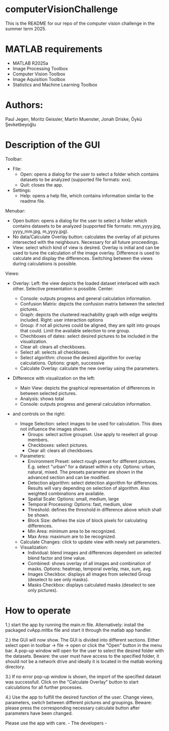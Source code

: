 # computerVisionChallenge

This is the README for our repo of the computer vision challenge in the summer term 2025.

# MATLAB requirements

- MATLAB R2025a
- Image Processing Toolbox
- Computer Vision Toolbox
- Image Aquisition Toolbox
- Statistics and Machine Learning Toolbox

# Authors:

Paul Jegen, Moritz Geissler, Martin Muenster, Jonah Driske, Öykü Şevketbeyoğlu

# Description of the GUI

Toolbar:

- File:
  - Open: opens a dialog for the user to select a folder which contains datasets to be analyzed (supported file formats: xxx).
  - Quit: closes the app.
- Settings:
  - Help: opens a help file, which contains information similar to the readme file.

Menubar:

- Open button: opens a dialog for the user to select a folder which contains datasets to be analyzed (supported file formats: mm_yyyy.jpg, yyyy_mm.jpg, m_yyyy.jpg).
- No data/Calculate Overlay button: calculates the overlay of all pictures intersected with the neighbours. Necessary for all future proceedings.
- View: select which kind of view is desired. Overlay is initial and can be used to tune the calculation of the image overlay. Difference is used to calculate and display the differences. Switching between the views during calculations is possible.

Views:

- Overlay:
  Left: the view depicts the loaded dataset interlaced with each other. Selective presentation is possible.
  Center:

  - Console: outputs progress and general calculation information.
  - Confusion Matrix: depicts the confusion matrix between the selected pictures.
  - Graph: depicts the clustered reachability graph with edge weights included.
    Right: user interaction options
  - Group: if not all pictures could be aligned, they are split into groups that could. Limit the available selection to one group.
  - Chechboxes of dates: select desired pictures to be included in the visualization.
  - Clear all: clears all checkboxes.
  - Select all: selects all checkboxes.
  - Select algorithm: choose the desired algorithm for overlay calculations. Options: graph, successive
  - Calculate Overlay: calculate the new overlay using the parameters.

- Difference with visualization on the left:

  - Main View: depicts the graphical representation of differences in between selected pictures.
  - Analysis: shows total
  - Console: outputs progress and general calculation information.

- and controls on the right:
  - Image Selection: select images to be used for calculation. This does not influence the images shown.
    - Groups: select active groupset. Use apply to reselect all group members.
    - Checkboxes: select pictures.
    - Clear all: clears all checkboxes.
  - Parameters:
    - Environment Preset: select rough preset for different pictures. E.g. select "urban" for a dataset within a city. Options: urban, natural, mixed. The presets parameter are shown in the advanced section and can be modified.
    - Detection algorithm: select detection algorithm for differences. Results will vary depending on selection of algorithm. Also weighted combinations are available.
    - Spatial Scale: Options: small, medium, large
    - Temporal Processing: Options: fast, medium, slow
    - Threshold: defines the threshold in difference above which shall be shown.
    - Block Size: defines the size of block pixels for calculating differences.
    - Min Area: minimum area to be recognized.
    - Max Area: maximum are to be recognized.
  - Calculate Changes: click to update view with newly set parameters.
  - Visualization:
    - Individual: blend images and differences dependent on selected blend factor and time value.
    - Combined: shows overlay of all images and combination of masks. Options: heatmap, temporal overlay, max, sum, avg.
    - Images Checkbox: displays all images from selected Group (deselect to see only masks).
    - Masks Checkbox: displays calculated masks (deselect to see only pictures).

# How to operate

1.) start the app by running the main.m file. Alternatively: install the packaged cvApp.mltbx file and start it through the matlab app handler.

2.) the GUI will now show. The GUI is divided into different sections. Either select open in toolbar -> file -> open or click the "Open" button in the menu bar.
A pop-up window will open for the user to select the desired folder with the datasets. Beware: the user must have access to the specified folder, it should not be a network drive and ideally it is located in the matlab working directory.

3.) If no error pop-up window is shown, the import of the specified dataset was successfull. Click on the "Calculate Overlay" button to start calculations for all further processes.

4.) Use the app to fulfill the desired function of the user. Change views, parameters, switch between different pictures and groupings. Beware: please press the corresponding necessary calculate button after parameters have been changed.

Please use the app with care. - The developers -
